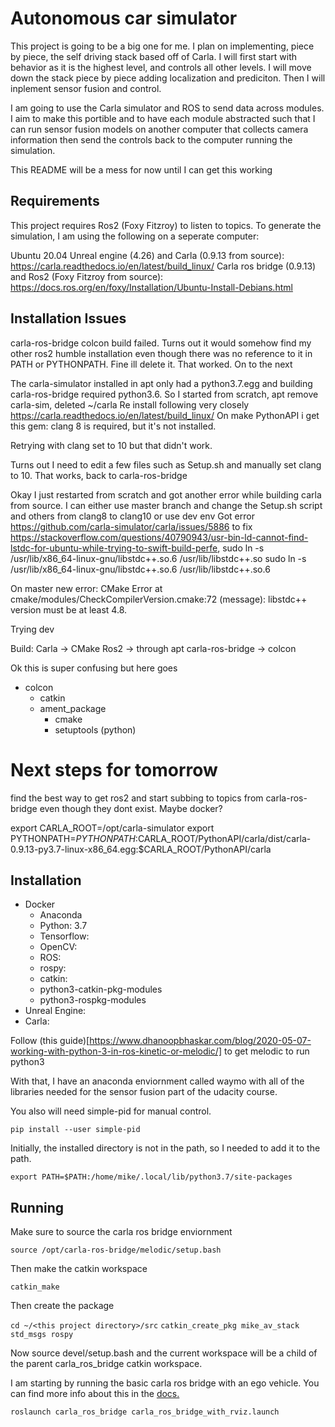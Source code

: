 # Autonomous car simulator

This project is going to be a big one for me. I plan on implementing, piece by piece, the self driving stack based off of Carla. I will first start with behavior as it is the highest level, and controls all other levels. I will move down the stack piece by piece adding localization and prediciton. Then I will inplement sensor fusion and control.

I am going to use the Carla simulator and ROS to send data across modules. I aim to make this portible and to have each module abstracted such that I can run sensor fusion models on another computer that collects camera information then send the controls back to the computer running the simulation.

This README will be a mess for now until I can get this working

## Requirements

This project requires Ros2 (Foxy Fitzroy) to listen to topics. To generate the simulation, I am using the following on a seperate computer:

Ubuntu 20.04
Unreal engine (4.26) and Carla (0.9.13 from source): https://carla.readthedocs.io/en/latest/build_linux/
Carla ros bridge (0.9.13) and Ros2 (Foxy Fitzroy from source): https://docs.ros.org/en/foxy/Installation/Ubuntu-Install-Debians.html


## Installation Issues

carla-ros-bridge colcon build failed. Turns out it would somehow find my other ros2 humble installation even though there was no reference to it in PATH or PYTHONPATH. Fine ill delete it. That worked. On to the next

The carla-simulator installed in apt only had a python3.7.egg and building carla-ros-bridge required python3.6.
So I started from scratch, apt remove carla-sim, deleted ~/carla
Re install following very closely https://carla.readthedocs.io/en/latest/build_linux/
On make PythonAPI i get this gem: clang 8 is required, but it's not installed.

Retrying with clang set to 10 but that didn't work.

Turns out I need to edit a few files such as Setup.sh and manually set clang to 10. That works, back to carla-ros-bridge

Okay I just restarted from scratch and got another error while building carla from source. I can either use master branch and change the Setup.sh script and others from clang8 to clang10 or use dev env
Got error https://github.com/carla-simulator/carla/issues/5886
to fix https://stackoverflow.com/questions/40790943/usr-bin-ld-cannot-find-lstdc-for-ubuntu-while-trying-to-swift-build-perfe,
sudo ln -s /usr/lib/x86_64-linux-gnu/libstdc++.so.6 /usr/lib/libstdc++.so
sudo ln -s /usr/lib/x86_64-linux-gnu/libstdc++.so.6 /usr/lib/libstdc++.so.6

On master new error:
CMake Error at cmake/modules/CheckCompilerVersion.cmake:72 (message):
  libstdc++ version must be at least 4.8.

  

Trying dev

Build:
Carla -> CMake
Ros2 -> through apt
carla-ros-bridge -> colcon

Ok this is super confusing but here goes

- colcon
    - catkin
    - ament_package 
        - cmake
        - setuptools (python)


# Next steps for tomorrow

find the best way to get ros2 and start subbing to topics from carla-ros-bridge even though they dont exist. Maybe docker? 

export CARLA_ROOT=/opt/carla-simulator
export PYTHONPATH=$PYTHONPATH:$CARLA_ROOT/PythonAPI/carla/dist/carla-0.9.13-py3.7-linux-x86_64.egg:$CARLA_ROOT/PythonAPI/carla

## Installation


- Docker
    - Anaconda
    - Python: 3.7
    - Tensorflow:
    - OpenCV:
    - ROS:
    - rospy:
    - catkin: 
    - python3-catkin-pkg-modules
    - python3-rospkg-modules
- Unreal Engine: 
- Carla: 

Follow (this guide)[https://www.dhanoopbhaskar.com/blog/2020-05-07-working-with-python-3-in-ros-kinetic-or-melodic/]
to get melodic to run python3

With that, I have an anaconda enviornment called waymo with all of the libraries needed for the sensor fusion part of the udacity course.

You also will need simple-pid for manual control.

`pip install --user simple-pid`

Initially, the installed directory is not in the path, so I needed to add it to the path.

`export PATH=$PATH:/home/mike/.local/lib/python3.7/site-packages`

## Running

Make sure to source the carla ros bridge enviornment

`source /opt/carla-ros-bridge/melodic/setup.bash`

Then make the catkin workspace

`catkin_make`

Then create the package

`cd ~/<this project directory>/src`
`catkin_create_pkg mike_av_stack std_msgs rospy`

Now source devel/setup.bash and the current workspace will be a child of the parent carla_ros_bridge catkin workspace.

I am starting by running the basic carla ros bridge with an ego vehicle. You can find more info about this in the [docs.](https://carla.readthedocs.io/en/0.9.9/ros_launchs/#carla_ego_vehiclelaunch)

`roslaunch carla_ros_bridge carla_ros_bridge_with_rviz.launch`
